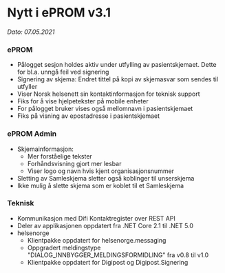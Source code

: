 # Nytt i ePROM v3.1
*Dato: 07.05.2021*

### ePROM
* Pålogget sesjon holdes aktiv under utfylling av pasientskjemaet. Dette for bl.a. unngå feil ved signering
* Signering av skjema: Endret tittel på kopi av skjemasvar som sendes til utfyller
* Viser Norsk helsenett sin kontaktinformasjon for teknisk support
* Fiks for å vise hjelpetekster på mobile enheter
* For pålogget bruker vises også mellomnavn i pasientskjemaet
* Fiks på visning av epostadresse i pasientskjemaet

### ePROM Admin
* Skjemainformasjon:
  * Mer forståelige tekster
  * Forhåndsvisning gjort mer lesbar
  * Viser logo og navn hvis kjent organisasjonsnummer
* Sletting av Samleskjema sletter også koblinger til unserskjema
* Ikke mulig å slette skjema som er koblet til et Samleskjema

### Teknisk
* Kommunikasjon med Difi Kontaktregister over REST API
* Deler av applikasjonen oppdatert fra .NET Core 2.1 til .NET 5.0
* helsenorge
  * Klientpakke oppdatert for helsenorge.messaging
  * Oppgradert meldingstype "DIALOG_INNBYGGER_MELDINGSFORMIDLING" fra v0.8 til v1.0
  * Klientpakke oppdatert for Digipost og Digipost.Signering

